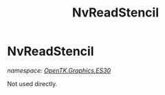 ﻿---
title: NvReadStencil
---

# NvReadStencil
_namespace: [OpenTK.Graphics.ES30](N-OpenTK.Graphics.ES30.html)_

Not used directly.




